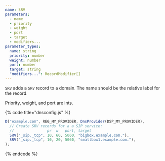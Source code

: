 ```yaml
---
name: SRV
parameters:
  - name
  - priority
  - weight
  - port
  - target
  - modifiers...
parameter_types:
  name: string
  priority: number
  weight: number
  port: number
  target: string
  "modifiers...": RecordModifier[]
---
```


`SRV` adds a `SRV` record to a domain. The name should be the relative label for the record.

Priority, weight, and port are ints.

{% code title="dnsconfig.js" %}
```javascript
D("example.com", REG_MY_PROVIDER, DnsProvider(DSP_MY_PROVIDER),
  // Create SRV records for a a SIP service:
  //               pr  w   port, target
  SRV("_sip._tcp", 10, 60, 5060, "bigbox.example.com."),
  SRV("_sip._tcp", 10, 20, 5060, "smallbox1.example.com."),
);
```
{% endcode %}
